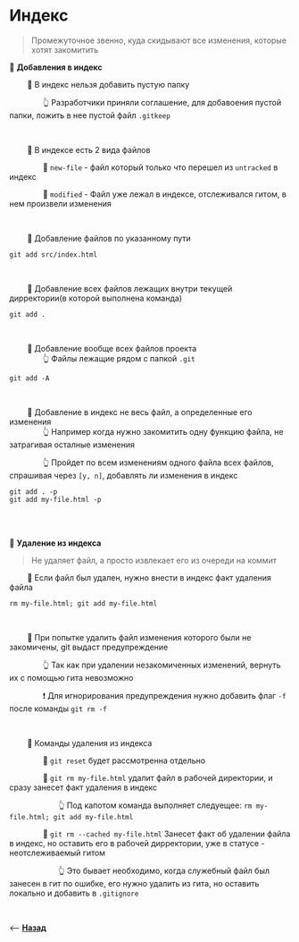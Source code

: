 # Индекс 
> Промежуточное звенно, куда скидывают все изменения, которые хотят закомитить

💠 **Добавления в индекс**

&emsp;&emsp; 🔹 В индекс нельзя добавить пустую папку

&emsp;&emsp;&emsp;&emsp; 👆 Разработчики приняли соглашение, для добавоения пустой папки, ложить в нее пустой файл `.gitkeep`

<br>

&emsp;&emsp; 🔹 В индексе есть 2 вида файлов

&emsp;&emsp;&emsp;&emsp; 🎯 `new-file` - файл который только что перешел из `untracked` в индекс

&emsp;&emsp;&emsp;&emsp; 🎯 `modified` - Файл уже лежал в индексе, отслеживался гитом, в нем произвели изменения

<br>

&emsp;&emsp; 🔹 Добавление файлов по указанному пути
```
git add src/index.html
``` 

<br>

&emsp;&emsp; 🔹 Добавление всех файлов лежащих внутри текущей дирректории(в которой выполнена команда)
```
git add .
```

<br>

&emsp;&emsp; 🔹 Добавление вообще всех файлов проекта  
&emsp;&emsp;&emsp;&emsp; 👆 Файлы лежащие рядом с папкой `.git`
```
git add -A
```

<br>

&emsp;&emsp; 🔹 Добавление в индекс не весь файл, а определенные его изменения  
&emsp;&emsp;&emsp;&emsp; 👆 Например когда нужно закомитить одну функцию файла, не затрагивая осталные изменения

&emsp;&emsp;&emsp;&emsp; 👆 Пройдет по всем изменениям одного файла всех файлов, спрашивая через `[y, n]`, добавлять ли изменения в индекс 
```
git add . -p
git add my-file.html -p
```

<br>
<br>

💠 **Удаление из индекса**
> Не удаляет файл, а просто извлекает его из очереди на коммит

&emsp;&emsp; 🔹 Если файл был удален, нужно внести в индекс факт удаления файла
```
rm my-file.html; git add my-file.html
```

<br>

&emsp;&emsp; 🔹 При попытке удалить файл изменения которого были не закомичены, git выдаст предупреждение

&emsp;&emsp;&emsp;&emsp; 👆 Так как при удалении незакомиченных изменений, вернуть их с помощью гита невозможно

&emsp;&emsp;&emsp;&emsp; ❗ Для игнорирования предупреждения нужно добавить флаг `-f` после команды `git rm -f`

<br>

&emsp;&emsp; 🔹 Команды удаления из индекса

&emsp;&emsp;&emsp;&emsp; 🎯 `git reset` будет рассмотренна отдельно

&emsp;&emsp;&emsp;&emsp; 🎯 `git rm my-file.html` удалит файл в рабочей директории, и сразу занесет факт удаления в индекс   

&emsp;&emsp;&emsp;&emsp;&emsp;&emsp; 👆 Под капотом команда выполняет следуещее: `rm my-file.html; git add my-file.html`

&emsp;&emsp;&emsp;&emsp; 🎯 `git rm --cached my-file.html` Занесет факт об удалении файла в индекс, но оставить его в рабочей дирректории, уже в статусе - неотслеживаемый гитом

&emsp;&emsp;&emsp;&emsp;&emsp;&emsp; 👆 Это бывает необходимо, когда служебный файл был занесен в гит по ошибке, его нужно удалить из гита, но оставить локально и добавить в `.gitignore`

<br>

⟵ **<a href="../../readme.md">Назад</a>**